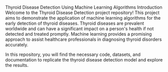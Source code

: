 Thyroid Disease Detection Using Machine Learning Algorithms
Introduction
Welcome to the Thyroid Disease Detection project repository! This project aims to demonstrate the application of machine learning algorithms for the early detection of thyroid diseases. Thyroid diseases are prevalent worldwide and can have a significant impact on a person's health if not detected and treated promptly. Machine learning provides a promising approach to assist healthcare professionals in diagnosing thyroid disorders accurately.

In this repository, you will find the necessary code, datasets, and documentation to replicate the thyroid disease detection model and explore the results.
